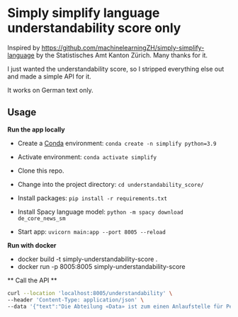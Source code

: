 # Simply simplify language understandability score only

Inspired by https://github.com/machinelearningZH/simply-simplify-language by the Statistisches Amt Kanton Zürich. Many thanks for it.

I just wanted the understandability score, so I stripped everything else out and made a simple API for it.

It works on German text only.

## Usage

**Run the app locally**
- Create a [Conda](https://conda.io/projects/conda/en/latest/index.html) environment: `conda create -n simplify python=3.9`
- Activate environment: `conda activate simplify`
- Clone this repo.
- Change into the project directory: `cd understandability_score/`
- Install packages: `pip install -r requirements.txt`
- Install Spacy language model: `python -m spacy download de_core_news_sm`

- Start app: `uvicorn main:app --port 8005 --reload`

**Run with docker**

- docker build -t simply-understandability-score .
- docker run -p 8005:8005 simply-understandability-score

** Call the API **

```bash
curl --location 'localhost:8005/understandability' \
--header 'Content-Type: application/json' \
--data '{"text":"Die Abteilung «Data» ist zum einen Anlaufstelle für Personen, die Daten zum Kanton Zürich und seinen Regionen nutzen wollen. Sie berät Nutzende und fördert das Wissen rund um Daten. Zum anderen koordiniert sie die kantonale Data Governance und bietet Expertise im Bereich Data Science."}'
```
